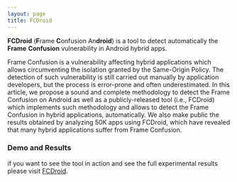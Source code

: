 ```yaml
---
layout: page
title: FCDroid
---
```


**FCDroid** (**F**rame **C**onfusion An**droid**)  is a tool to detect automatically the **Frame** **Confusion** vulnerability in Android hybrid apps.

Frame Confusion is a vulnerability affecting hybrid applications which allows circumventing the isolation granted by the Same-Origin Policy. The detection of such vulnerability is still carried out manually by application developers, but the process is error-prone and often underestimated. In this article, we propose a sound and complete methodology to detect the Frame Confusion on Android as well as a publicly-released tool (i.e., FCDroid) which implements such methodology and allows to detect the Frame Confusion in hybrid applications, automatically. We also make public the results obtained by analyzing 50K apps using FCDroid, which have revealed that many hybrid applications suffer from Frame Confusion.


### Demo and Results
if you want to see the tool in action and see the full experimental results please visit [FCDroid](https://www.fcdroid.com).
